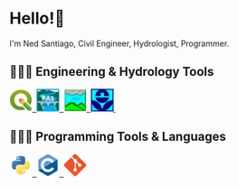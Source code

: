 # Hello!🩵
I'm Ned Santiago, Civil Engineer, Hydrologist, Programmer.

## 👷🏽‍♂️ Engineering & Hydrology Tools
<div>
    <a href="https://en.wikipedia.org/wiki/QGIS">
        <img src="docs\icons\qgis_icon.svg" title="QGIS" alt="QGIS" width="40" height="40"/>&nbsp;
    </a>
    <a href="https://en.wikipedia.org/wiki/HEC-RAS">
        <img src="docs\icons\RASDOCS.png" title="HEC-RAS" alt="HEC-RAS" width="40" height="40"/>&nbsp;
    </a>
    <a href="https://en.wikipedia.org/wiki/HEC-HMS">
        <img src="docs\icons\HMSDOCS.png" title="HEC-HMS" alt="HEC-HMS" width="40" height="40"/>&nbsp;
    </a>
    <a href="https://en.wikipedia.org/wiki/Storm_Water_Management_Model">
        <img src="docs\icons\swmm-custom.svg" title="EPA-SWMM" alt="EPA-SWMM" width="40" height="40"/>&nbsp;
    </a>
</div>


## 👨🏽‍💻 Programming Tools & Languages
<div>
    <a href="https://en.wikipedia.org/wiki/Python_(programming_language)">
        <img src="docs\icons\python-original.svg" title="Python" alt="Python" width="40" height="40"/>&nbsp;
    </a>
        <a href="https://en.wikipedia.org/wiki/C_(programming_language)">
    <img src="docs\icons\c-original.svg" title="C" alt="C" width="40" height="40"/>&nbsp;
    </a>
        <a href="https://en.wikipedia.org/wiki/Git">
    <img src="docs\icons\git-original.svg" title="Git" alt="Git" width="40" height="40"/>
    </a>
</div>

<!--
**nedsantiago/nedsantiago** is a ✨ _special_ ✨ repository because its `README.md` (this file) appears on your GitHub profile.

Here are some ideas to get you started:

- 🔭 I’m currently working on ...
- 🌱 I’m currently learning ...
- 👯 I’m looking to collaborate on ...
- 🤔 I’m looking for help with ...
- 💬 Ask me about ...
- 📫 How to reach me: ...
- 😄 Pronouns: ...
- ⚡ Fun fact: ...
-->
